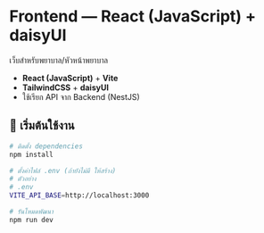 # Frontend — React (JavaScript) + daisyUI

เว็บสำหรับพยาบาล/หัวหน้าพยาบาล

- **React (JavaScript)** + **Vite**
- **TailwindCSS** + **daisyUI**
- ใช้เรียก API จาก Backend (NestJS)

## 🚀 เริ่มต้นใช้งาน

```bash
# ติดตั้ง dependencies
npm install

# ตั้งค่าไฟล์ .env (ถ้ายังไม่มี ให้สร้าง)
# ตัวอย่าง
# .env
VITE_API_BASE=http://localhost:3000

# รันโหมดพัฒนา
npm run dev
```
